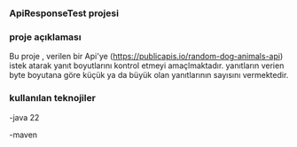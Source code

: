 ### ApiResponseTest projesi

### proje açıklaması 
Bu proje , verilen bir Api'ye (https://publicapis.io/random-dog-animals-api) istek atarak yanıt boyutlarını kontrol etmeyi amaçlmaktadır.
yanıtların verien byte boyutana göre küçük ya da büyük olan yanıtlarının sayısını vermektedir.

### kullanılan teknojiler
-java 22

-maven
